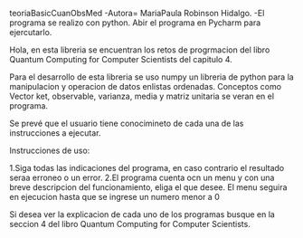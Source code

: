 teoriaBasicCuanObsMed 
-Autora= MariaPaula Robinson Hidalgo. -El programa se realizo con python. Abir el programa en Pycharm para ejercutarlo.

Hola, en esta libreria se encuentran los retos de progrmacion del libro Quantum Computing for Computer Scientists del capitulo 4.

Para el desarrollo de esta libreria se uso numpy un libreria de python para la manipulacion y operacion de datos enlistas ordenadas. Conceptos como Vector ket, observable, varianza, media y matriz unitaria se veran en el programa.

Se prevé que el usuario tiene conocimineto de cada una de las instrucciones a ejecutar.

Instrucciones de uso:

   1.Siga todas las indicaciones del programa, en caso contrario el resultado seraa erroneo o un error.
   2.El programa cuenta ocn un menu y con una breve descripcion del funcionamiento, eliga el que desee. El menu seguira en ejecucion hasta que se ingrese un numero menor a 0

Si desea ver la explicacion de cada uno de los programas busque en la seccion 4 del libro Quantum Computing for Computer Scientists.
